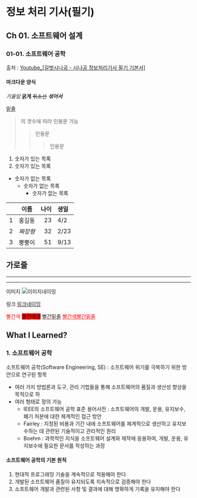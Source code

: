 # 정보 처리 기사(필기)
## Ch 01. 소프트웨어 설계 
### 01-01. 소프트웨어 공학 
출처 : [Youtube_[길벗시나공 - 시나공 정보처리기사 필기 기본서]](https://www.youtube.com/playlist?list=PLpYNFXUfkvDoPPqElgpoSJQwUJ7GrWr-v)

#### 마크다운 양식
*기울임*
**굵게**
~~취소선~~
**_섞어서_**

<u>밑줄</u>

>의 갯수에 따라 인용문 가능
>>인용문
>>>인용문

1. 숫자가 있는 목록
2. 숫자가 있는 목록
- 숫자가 없는 목록
    - 숫자가 없는 목록
        - 숫자가 없는 목록

| | 이름 | 나이 | 생일 |
| :-: | :-: | -: | :- |
| 1 | 홍길동 | 23 | 4/2 |
| 2 | *짜장형* | 32 | 2/23|
| 3 | 뿡뿡이 | 51 | 9/13 |

가로줄
---
___
***

이미지
![이미지네이밍](url경로)

링크
[링크네이밍](url경로)

<span style="color: red">빨간색</span>
<span style="background-color: red">빨간배경</span>
<span style="text-decoration: underline; text-decoration-color: red;">빨간밑줄</span>
<span style="color: red; text-decoration: underline;">빨간색빨간밑줄</span>

## What I Learned?
### 1. 소프트웨어 공학
소프트웨어 공학(Software Engineering, SE) : 소프트웨어 위기를 극복하기 위한 방안으로 연구된 항목
- 여러 가지 방법론과 도구, 관리 기법들을 통해 소프트웨어의 품질과 생산성 향상을 목적으로 하
- 여러 형태로 정의 가능
    - IEEE의 소프트웨어 공학 표준 용어사전 : 소프트웨어의 개발, 운용, 유지보수, 폐기 처분에 대한 체계적인 접근 방안
    - Fairley : 지정된 비용과 기간 내에 소프트웨어를 체계적으로 생산하고 유지보수하는 데 관련된 기술적이고 관리적인 원리
    - Boehm : 과학적인 지식을 소프트웨어 설계와 제작에 응용하여, 개발, 운용, 유지보수에 필요한 문서를 작성하는 과정

#### 소프트웨어 공학의 기본 원칙
1. 현대적 프로그래밍 기술을 계속적으로 적용해야 한다
2. 개발된 소프트웨어 품질이 유지되도록 지속적으로 검증해야 한다
3. 소프트웨어 개발과 관련된 사항 및 결과에 대해 명확하게 기록을 유지해야 한다
